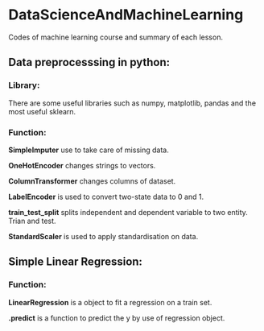 # DataScienceAndMachineLearning
Codes of machine learning course and summary of each lesson.

## Data preprocesssing in python:

### Library:
There are some useful libraries such as numpy, matplotlib, pandas and the most useful sklearn.

### Function:
__SimpleImputer__ use to take care of missing data.

__OneHotEncoder__ changes strings to vectors.

__ColumnTransformer__ changes columns of dataset.

__LabelEncoder__ is used to convert two-state data to 0 and 1.

__train_test_split__ splits independent and dependent variable to two entity. Trian and test. 

__StandardScaler__ is used to apply standardisation on data.


## Simple Linear Regression:

### Function:
__LinearRegression__ is a object to fit a regression on a train set.

__.predict__ is a function to predict the y by use of regression object.

